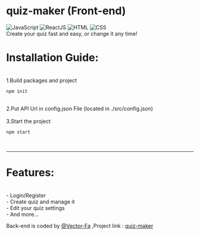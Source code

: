 # quiz-maker (Front-end)
![JavaScript](https://img.shields.io/badge/JavaScript-323330?style=for-the-badge&logo=javascript&logoColor=F7DF1E)
![ReactJS](https://img.shields.io/badge/React-20232A?style=for-the-badge&logo=react&logoColor=61DAFB)
![HTML](https://img.shields.io/badge/HTML5-E34F26?style=for-the-badge&logo=html5&logoColor=white)
![CSS](https://img.shields.io/badge/CSS3-1572B6?style=for-the-badge&logo=css3&logoColor=white) <br/>
Create your quiz fast and easy, or change it any time!

<h1>Installation Guide: </h1>  <br/>
1.Build packages and project<br/>

```
npm init
``` 

<br/> 
2.Put API Url in config.json File (located in ./src/config.json)  <br/> <br/>
3.Start the project<br/>

```
npm start
``` 
<br/>

<hr/>

<h1>Features:</h1> <br/>
- Login/Register <br/>
- Create quiz and manage it <br/>
- Edit your quiz settings <br/>
- And more...


Back-end is coded by [@Vector-Fa](https://www.github.com/Vector-Fa) ,Project link : [quiz-maker](https://github.com/Vector-Fa/quiz-maker)

